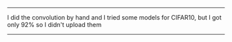 


***
I did the convolution by hand and I tried some models for CIFAR10, but I got only 92% so I didn't upload them

***

